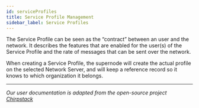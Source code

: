 ```yaml
---
id: serviceProfiles
title: Service Profile Management
sidebar_label: Service Profiles
---
```


The Service Profile can be seen as the “contract” between an user and the network. It describes the features that are enabled for the user(s) of the Service Profile and the rate of messages that can be sent over the network.

When creating a Service Profile, the supernode will create the actual profile on the selected Network Server, and will keep a reference record so it knows to which organization it belongs.

---

*Our user documentation is adapted from the open-source project [Chirpstack](https://www.chirpstack.io/application-server/use/)*